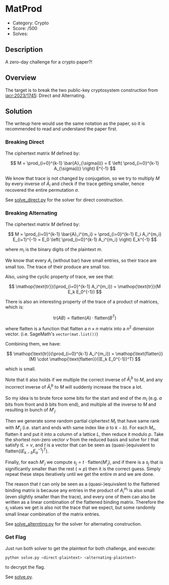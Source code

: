 # MatProd

* Category: Crypto
* Score: /500
* Solves: 

## Description

A zero-day challenge for a crypto paper?!

## Overview

The target is to break the two public-key cryptosystem construction from [iacr:2023/1745](https://eprint.iacr.org/2023/1745): Direct and Alternating.

## Solution

The writeup here would use the same notation as the paper, so it is recommended to read and understand the paper first.

### Breaking Direct

The ciphertext matrix $M$ defined by:

$$
M = \prod_{i=0}^{k-1} \bar{A}_{\sigma(i)} = E \left( \prod_{i=0}^{k-1} A_{\sigma(i)} \right) E^{-1}
$$

We know that trace is not changed by conjugation, so we try to multiply $M$ by every inverse of $\bar{A}_i$ and check if the trace getting smaller, hence recovered the entire permutation $\sigma$.

See [solve_direct.py](./solution/solve_direct.py) for the solver for direct construction.

### Breaking Alternating

The ciphertext matrix $M$ defined by:

$$
M = \prod_{i=0}^{k-1} \bar{A}_i^{m_i} = \prod_{i=0}^{k-1} E_i A_i^{m_i} E_{i+1}^{-1} = E_0 \left( \prod_{i=0}^{k-1} A_i^{m_i} \right) E_k^{-1}
$$

where $m_i$ is the binary digits of the plaintext $m$.

We know that every $A_i$ (without bar) have small entries, so their trace are small too. The trace of their produce are small too.

Also, using the cyclic property of trace, we see that:

$$
\mathop{\text{tr}}(\prod_{i=0}^{k-1} A_i^{m_i}) = \mathop{\text{tr}}(M E_k E_0^{-1})
$$

There is also an interesting property of the trace of a product of matrices, which is:

$$
\mathop{\text{tr}}(AB) = \mathop{\text{flatten}}(A) \cdot \mathop{\text{flatten}}(B^T)
$$

where $\mathop{\text{flatten}}$ is a function that flatten a $n \times n$ matrix into a $n^2$ dimension vector. (i.e. SageMath's `vector(mat.list())`)

Combining them, we have:

$$
\mathop{\text{tr}}(\prod_{i=0}^{k-1} A_i^{m_i}) = \mathop{\text{flatten}}(M) \cdot \mathop{\text{flatten}}((E_k E_0^{-1})^T)
$$

which is small.

Note that it also holds if we multiple the correct inverse of $\bar{A}_i^b$ to $M$, and any incorrect inverse of $\bar{A}_i^b$ to $M$ will suddenly increase the trace a lot.

So my idea is to brute force some bits for the start and end of the $m_i$ (e.g. $a$ bits from front and $b$ bits from end), and multiple all the inverse to $M$ and resulting in bunch of $M'_j$.

Then we generate some random partial ciphertext $M_r$ that have same rank with $M'_j$ (i.e. start and ends with same index like $a$ to $k-b$). For each $M_r$, flatten it and put it into a column of a lattice $L$, then reduce it modulo $p$. Take the shortest non-zero vector $v$ from the reduced basis and solve for $t$ that satisfy $tL=v$, and $t$ is a vector that can be seen as (quasi-)equivalent to $\mathop{\text{flatten}}((E_{k-b} E_a^{-1})^T)$.

Finally, for each $M'_j$ we compute $s_j = t \cdot \mathop{\text{flatten}}(M'_j)$, and if there is a $s_j$ that is significantly smaller than the rest ($\approx p$) then it is the correct guess. Simply repeat these steps iteratively until we get the entire $m$ and we are done.

The reason that $t$ can only be seen as a (quasi-)equivalent to the flattened binding matrix is because any entries in the product of $A_i^{m_i}$ is also small (even slightly smaller than the trace), and every one of them can also be written as a linear combination of the flattened binding matrix. Therefore the $s_j$ values we get is also not the trace that we expect, but some randomly small linear combination of the matrix entries.

See [solve_alternting.py](./solution/solve_alternting.py) for the solver for alternating construction.

### Get Flag

Just run both solver to get the plaintext for both challenge, and execute:

```bash
python solve.py <direct-plaintext> <alternating-plaintext>
```

to decrypt the flag.

See [solve.py](./solution/solve.py).
